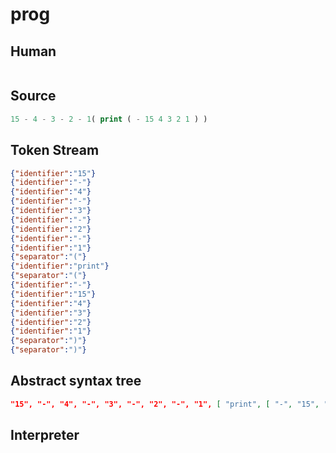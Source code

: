# prog
## Human
```

```
## Source
```lisp
15 - 4 - 3 - 2 - 1( print ( - 15 4 3 2 1 ) ) 
```
## Token Stream
```json
{"identifier":"15"}
{"identifier":"-"}
{"identifier":"4"}
{"identifier":"-"}
{"identifier":"3"}
{"identifier":"-"}
{"identifier":"2"}
{"identifier":"-"}
{"identifier":"1"}
{"separator":"("}
{"identifier":"print"}
{"separator":"("}
{"identifier":"-"}
{"identifier":"15"}
{"identifier":"4"}
{"identifier":"3"}
{"identifier":"2"}
{"identifier":"1"}
{"separator":")"}
{"separator":")"}
```
## Abstract syntax tree
```json
"15", "-", "4", "-", "3", "-", "2", "-", "1", [ "print", [ "-", "15", "4", "3", "2", "1" ] ]
```
## Interpreter
```bash
```